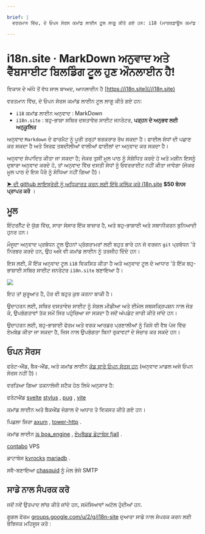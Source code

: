 ```yaml
---

brief: |
  ਵਰਤਮਾਨ ਵਿੱਚ, ਦੋ ਓਪਨ ਸੋਰਸ ਕਮਾਂਡ ਲਾਈਨ ਟੂਲ ਲਾਗੂ ਕੀਤੇ ਗਏ ਹਨ: i18 (ਮਾਰਕਡਾਊਨ ਕਮਾਂਡ ਲਾਈਨ ਟ੍ਰਾਂਸਲੇਸ਼ਨ ਟੂਲ) ਅਤੇ i18n.site (ਮਲਟੀ-ਲੈਂਗਵੇਜ ਸਟੈਟਿਕ ਡੌਕੂਮੈਂਟ ਸਾਈਟ ਜਨਰੇਟਰ)

---
```



# i18n.site · MarkDown ਅਨੁਵਾਦ ਅਤੇ ਵੈੱਬਸਾਈਟ ਬਿਲਡਿੰਗ ਟੂਲ ਹੁਣ ਔਨਲਾਈਨ ਹੈ!

ਵਿਕਾਸ ਦੇ ਅੱਧੇ ਤੋਂ ਵੱਧ ਸਾਲ ਬਾਅਦ, ਆਨਲਾਈਨ ਹੈ [https://i18n.site](//i18n.site)

ਵਰਤਮਾਨ ਵਿੱਚ, ਦੋ ਓਪਨ ਸੋਰਸ ਕਮਾਂਡ ਲਾਈਨ ਟੂਲ ਲਾਗੂ ਕੀਤੇ ਗਏ ਹਨ:

* `i18` ਕਮਾਂਡ ਲਾਈਨ ਅਨੁਵਾਦ : MarkDown
* `i18n.site` : ਬਹੁ-ਭਾਸ਼ਾ ਸਥਿਰ ਦਸਤਾਵੇਜ਼ ਸਾਈਟ ਜਨਰੇਟਰ, **ਪੜ੍ਹਨ ਦੇ ਅਨੁਭਵ ਲਈ ਅਨੁਕੂਲਿਤ**

ਅਨੁਵਾਦ `Markdown` ਦੇ ਫਾਰਮੈਟ ਨੂੰ ਪੂਰੀ ਤਰ੍ਹਾਂ ਬਰਕਰਾਰ ਰੱਖ ਸਕਦਾ ਹੈ। ਫਾਈਲ ਸੋਧਾਂ ਦੀ ਪਛਾਣ ਕਰ ਸਕਦਾ ਹੈ ਅਤੇ ਸਿਰਫ ਤਬਦੀਲੀਆਂ ਵਾਲੀਆਂ ਫਾਈਲਾਂ ਦਾ ਅਨੁਵਾਦ ਕਰ ਸਕਦਾ ਹੈ।

ਅਨੁਵਾਦ ਸੰਪਾਦਿਤ ਕੀਤਾ ਜਾ ਸਕਦਾ ਹੈ; ਜੇਕਰ ਤੁਸੀਂ ਮੂਲ ਪਾਠ ਨੂੰ ਸੰਸ਼ੋਧਿਤ ਕਰਦੇ ਹੋ ਅਤੇ ਮਸ਼ੀਨ ਇਸਨੂੰ ਦੁਬਾਰਾ ਅਨੁਵਾਦ ਕਰਦੇ ਹੋ, ਤਾਂ ਅਨੁਵਾਦ ਵਿੱਚ ਦਸਤੀ ਸੋਧਾਂ ਨੂੰ ਓਵਰਰਾਈਟ ਨਹੀਂ ਕੀਤਾ ਜਾਵੇਗਾ (ਜੇਕਰ ਮੂਲ ਪਾਠ ਦੇ ਇਸ ਪੈਰੇ ਨੂੰ ਸੋਧਿਆ ਨਹੀਂ ਗਿਆ ਹੈ)।

[➤ ਦੀ github ਲਾਇਬ੍ਰੇਰੀ ਨੂੰ ਅਧਿਕਾਰਤ ਕਰਨ ਲਈ ਇੱਥੇ ਕਲਿੱਕ ਕਰੋ i18n.site](https://github.com/login/oauth/authorize?client_id=Ov23liuGAmK0plc9FgB3&amp;scope=user:email,user:follow,public_repo) **$50 ਬੋਨਸ ਪ੍ਰਾਪਤ ਕਰੋ** ।

## ਮੂਲ

ਇੰਟਰਨੈੱਟ ਦੇ ਯੁੱਗ ਵਿੱਚ, ਸਾਰਾ ਸੰਸਾਰ ਇੱਕ ਬਾਜ਼ਾਰ ਹੈ, ਅਤੇ ਬਹੁ-ਭਾਸ਼ਾਈ ਅਤੇ ਸਥਾਨੀਕਰਨ ਬੁਨਿਆਦੀ ਹੁਨਰ ਹਨ।

ਮੌਜੂਦਾ ਅਨੁਵਾਦ ਪ੍ਰਬੰਧਨ ਟੂਲ ਉਹਨਾਂ ਪ੍ਰੋਗਰਾਮਰਾਂ ਲਈ ਬਹੁਤ ਭਾਰੇ ਹਨ ਜੋ ਵਰਜਨ `git` ਪ੍ਰਬੰਧਨ 'ਤੇ ਨਿਰਭਰ ਕਰਦੇ ਹਨ, ਉਹ ਅਜੇ ਵੀ ਕਮਾਂਡ ਲਾਈਨ ਨੂੰ ਤਰਜੀਹ ਦਿੰਦੇ ਹਨ।

ਇਸ ਲਈ, ਮੈਂ ਇੱਕ ਅਨੁਵਾਦ ਟੂਲ `i18` ਵਿਕਸਿਤ ਕੀਤਾ ਹੈ ਅਤੇ ਅਨੁਵਾਦ ਟੂਲ ਦੇ ਆਧਾਰ 'ਤੇ ਇੱਕ ਬਹੁ-ਭਾਸ਼ਾਈ ਸਥਿਰ ਸਾਈਟ ਜਨਰੇਟਰ `i18n.site` ਬਣਾਇਆ ਹੈ।

![](https://p.3ti.site/1723777556.avif)

ਇਹ ਤਾਂ ਸ਼ੁਰੂਆਤ ਹੈ, ਹੋਰ ਵੀ ਬਹੁਤ ਕੁਝ ਕਰਨਾ ਬਾਕੀ ਹੈ।

ਉਦਾਹਰਨ ਲਈ, ਸਥਿਰ ਦਸਤਾਵੇਜ਼ ਸਾਈਟ ਨੂੰ ਸੋਸ਼ਲ ਮੀਡੀਆ ਅਤੇ ਈਮੇਲ ਸਬਸਕ੍ਰਿਪਸ਼ਨ ਨਾਲ ਜੋੜ ਕੇ, ਉਪਭੋਗਤਾਵਾਂ ਤੱਕ ਸਮੇਂ ਸਿਰ ਪਹੁੰਚਿਆ ਜਾ ਸਕਦਾ ਹੈ ਜਦੋਂ ਅੱਪਡੇਟ ਜਾਰੀ ਕੀਤੇ ਜਾਂਦੇ ਹਨ।

ਉਦਾਹਰਨ ਲਈ, ਬਹੁ-ਭਾਸ਼ਾਈ ਫੋਰਮ ਅਤੇ ਵਰਕ ਆਰਡਰ ਪ੍ਰਣਾਲੀਆਂ ਨੂੰ ਕਿਸੇ ਵੀ ਵੈਬ ਪੇਜ ਵਿੱਚ ਏਮਬੇਡ ਕੀਤਾ ਜਾ ਸਕਦਾ ਹੈ, ਜਿਸ ਨਾਲ ਉਪਭੋਗਤਾ ਬਿਨਾਂ ਰੁਕਾਵਟਾਂ ਦੇ ਸੰਚਾਰ ਕਰ ਸਕਦੇ ਹਨ।

## ਓਪਨ ਸੋਰਸ

ਫਰੰਟ-ਐਂਡ, ਬੈਕ-ਐਂਡ, ਅਤੇ ਕਮਾਂਡ ਲਾਈਨ [ਕੋਡ ਸਾਰੇ ਓਪਨ ਸੋਰਸ ਹਨ](https://i18n.site/i18n.site/c/src) (ਅਨੁਵਾਦ ਮਾਡਲ ਅਜੇ ਓਪਨ ਸੋਰਸ ਨਹੀਂ ਹੈ)।

ਵਰਤਿਆ ਗਿਆ ਤਕਨਾਲੋਜੀ ਸਟੈਕ ਹੇਠ ਲਿਖੇ ਅਨੁਸਾਰ ਹੈ:

ਫਰੰਟਐਂਡ [svelte](https://svelte.dev) [stylus](https://stylus-lang.com) , [pug](https://github.com/pugjs/pug) , [vite](https://github.com/vitejs/vite)

ਕਮਾਂਡ ਲਾਈਨ ਅਤੇ ਬੈਕਐਂਡ ਜੰਗਾਲ ਦੇ ਅਧਾਰ ਤੇ ਵਿਕਸਤ ਕੀਤੇ ਗਏ ਹਨ।

ਪਿਛਲਾ ਸਿਰਾ [axum](https://github.com/tokio-rs/axum) , [tower-http](https://github.com/tower-rs/tower-http/releases) .

ਕਮਾਂਡ ਲਾਈਨ [js boa_engine](https://docs.rs/boa_engine) , [ਏਮਬੈਡਡ ਡੇਟਾਬੇਸ fjall](https://github.com/fjall-rs/fjall) .

[contabo](https://my.contabo.com) VPS

ਡਾਟਾਬੇਸ [kvrocks](https://kvrocks.apache.org) [mariadb](https://mariadb.org) .

ਸਵੈ-ਬਣਾਇਆ [chasquid](https://github.com/albertito/chasquid) ਨੂੰ ਮੇਲ ਭੇਜੋ SMTP

## ਸਾਡੇ ਨਾਲ ਸੰਪਰਕ ਕਰੋ

ਜਦੋਂ ਨਵੇਂ ਉਤਪਾਦ ਲਾਂਚ ਕੀਤੇ ਜਾਂਦੇ ਹਨ, ਸਮੱਸਿਆਵਾਂ ਅਟੱਲ ਹੁੰਦੀਆਂ ਹਨ.

ਗੂਗਲ ਫੋਰਮ [groups.google.com/u/2/g/i18n-site](https://groups.google.com/u/2/g/i18n-site) ਦੁਆਰਾ ਸਾਡੇ ਨਾਲ ਸੰਪਰਕ ਕਰਨ ਲਈ ਬੇਝਿਜਕ ਮਹਿਸੂਸ ਕਰੋ :